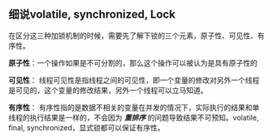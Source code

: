 ## 细说volatile, synchronized, Lock

在区分这三种加锁机制的时候，需要先了解下锁的三个元素，原子性、可见性、有序性。

**原子性**：一个操作如果是不可分割的，那么这个操作可以被认为是具有原子性的

**可见性**：
线程可见性是指线程之间的可见性，即一个变量的修改对另外一个线程是可见的，这个变量的修改结果，另外一个线程可以立马知道。

**有序性**：
有序性指的是数据不相关的变量在并发的情况下，实际执行的结果和单线程的执行结果是一样的，不会因为 ***重排序*** 的问题导致结果不可预知。volatile, final, synchronized，显式锁都可以保证有序性。





